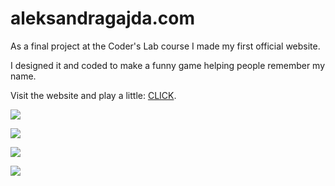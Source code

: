 # aleksandragajda.com

As a final project at the Coder's Lab course I made my first official website. 

I designed it and coded to make a funny game helping people remember my name.

Visit the website and play a little: [CLICK](http://aleksandra.olagjd.com/).

![](http://img.olagjd.com/aleks-land.png)

![](http://img.olagjd.com/aleks-3d.gif)

![](http://img.olagjd.com/aleks-shine.gif)

![](http://img.olagjd.com/aleks-get.gif)
